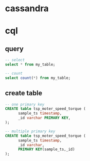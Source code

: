 # cassandra

# cql

## query

```sql
-- select
select * from my_table;

-- count
select count(*) from my_table;
```

## create table

```sql
-- one primary key
CREATE table tsp_moter_speed_torque (
      sample_ts timestamp,
      _id varchar PRIMARY KEY,
);

-- multiple primary key
CREATE table tsp_moter_speed_torque (
      sample_ts timestamp,
      _id varchar,
      PRIMARY KEY(sample_ts,_id)
);
```
